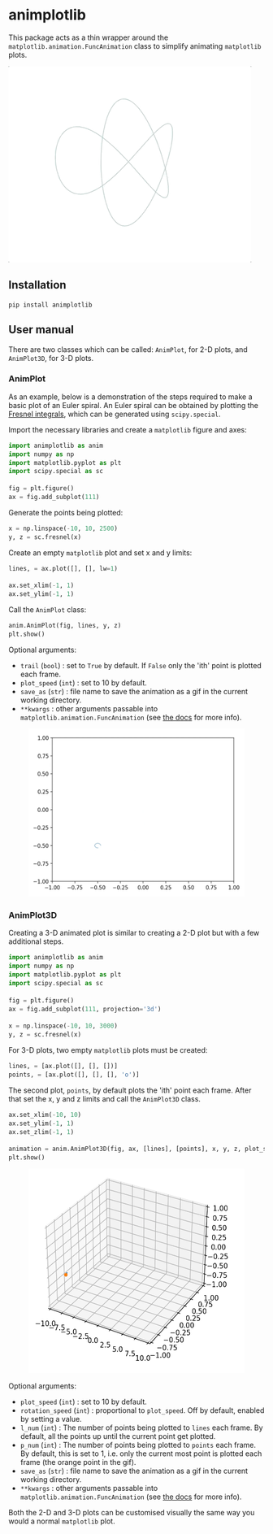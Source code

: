 # animplotlib

This package acts as a thin wrapper around the
`matplotlib.animation.FuncAnimation` class to simplify animating `matplotlib`
plots.

![](examples/gifs/trefoil-knot.gif)

## Installation

```
pip install animplotlib
```


## User manual  

There are two classes which can be called: `AnimPlot`, for 2-D plots,
and `AnimPlot3D`, for 3-D plots.

### AnimPlot

As an example, below is a demonstration of the steps required to make a
basic plot of an Euler spiral. An Euler spiral can be obtained by plotting
the [Fresnel integrals](https://en.wikipedia.org/wiki/Fresnel_integral),
which can be generated using `scipy.special`.

Import the necessary libraries and create a `matplotlib` figure and axes:

```python
import animplotlib as anim
import numpy as np
import matplotlib.pyplot as plt
import scipy.special as sc

fig = plt.figure()
ax = fig.add_subplot(111)
```

Generate the points being plotted:

```python
x = np.linspace(-10, 10, 2500)
y, z = sc.fresnel(x)
```

Create an empty `matplotlib` plot and set x and y limits:

```python
lines, = ax.plot([], [], lw=1)

ax.set_xlim(-1, 1)
ax.set_ylim(-1, 1)
```
 
Call the `AnimPlot` class:

```python
anim.AnimPlot(fig, lines, y, z)
plt.show()
```

Optional arguments:
* `trail` (`bool`) :  set to `True` by default. If `False` only the 'ith'
  point is plotted each frame.
* `plot_speed` (`int`) : set to 10 by default.
* `save_as` (`str`) : file name to save the animation as a gif in the
  current working directory.
* `**kwargs` : other arguments passable into
`matplotlib.animation.FuncAnimation` (see [the docs](https://matplotlib.org/3.1.0/api/_as_gen/matplotlib.animation.FuncAnimation.html) for more info).

<!-- ![](examples/gifs/fresnel_2d.gif =450x331) -->

<center>
  <figure> 
    <img src="https://raw.githubusercontent.com/aymenhafeez/animplotlib/master/examples/gifs/fresnel_2d.gif" height='331' width='450' /> 
  </figure>
</center>

### AnimPlot3D

Creating a 3-D animated plot is similar to creating a 2-D plot but with a
few additional steps.

```python
import animplotlib as anim
import numpy as np
import matplotlib.pyplot as plt
import scipy.special as sc

fig = plt.figure()
ax = fig.add_subplot(111, projection='3d')

x = np.linspace(-10, 10, 3000)
y, z = sc.fresnel(x)
```

For 3-D plots, two empty `matplotlib` plots must be created:

```python
lines, = [ax.plot([], [], [])]
points, = [ax.plot([], [], [], 'o')]
```

The second plot, `points`, by default plots the 'ith' point each frame. After
that set the x, y and z limits and call the `AnimPlot3D` class.

```python
ax.set_xlim(-10, 10)
ax.set_ylim(-1, 1)
ax.set_zlim(-1, 1)

animation = anim.AnimPlot3D(fig, ax, [lines], [points], x, y, z, plot_speed=5)
plt.show()
```

<!-- ![](examples/gifs/fresnel_3d.gif =450x402) -->

<center>
  <figure> 
    <img src="https://raw.githubusercontent.com/aymenhafeez/animplotlib/master/examples/gifs/fresnel_3d.gif" height='402' width='450' /> 
  </figure>
</center>

Optional arguments:
* `plot_speed` (`int`) : set to 10 by default.
* `rotation_speed` (`int`) : proportional to `plot_speed`. Off by default,
enabled by setting a value.
* `l_num` (`int`) : The number of points being plotted to `lines` each frame. By
default, all the points up until the current point get plotted.
* `p_num` (`int`) : The number of points being plotted to `points` each frame. By
default, this is set to 1, i.e. only the current most point is plotted each
frame (the orange point in the gif).
* `save_as` (`str`) : file name to save the animation as a gif in the
  current working directory.
* `**kwargs` : other arguments passable into
`matplotlib.animation.FuncAnimation` (see [the
docs](https://matplotlib.org/3.1.0/api/_as_gen/matplotlib.animation.FuncAnimation.html)
for more info).

Both the 2-D and 3-D plots can be customised visually the same way you would
a normal `matplotlib` plot.
